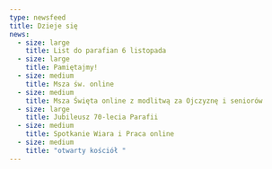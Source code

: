 ```yaml
---
type: newsfeed
title: Dzieje się
news:
  - size: large
    title: List do parafian 6 listopada
  - size: large
    title: Pamiętajmy!
  - size: medium
    title: Msza św. online
  - size: medium
    title: Msza Święta online z modlitwą za Ojczyznę i seniorów
  - size: large
    title: Jubileusz 70-lecia Parafii
  - size: medium
    title: Spotkanie Wiara i Praca online
  - size: medium
    title: "otwarty kościół "
---
```

